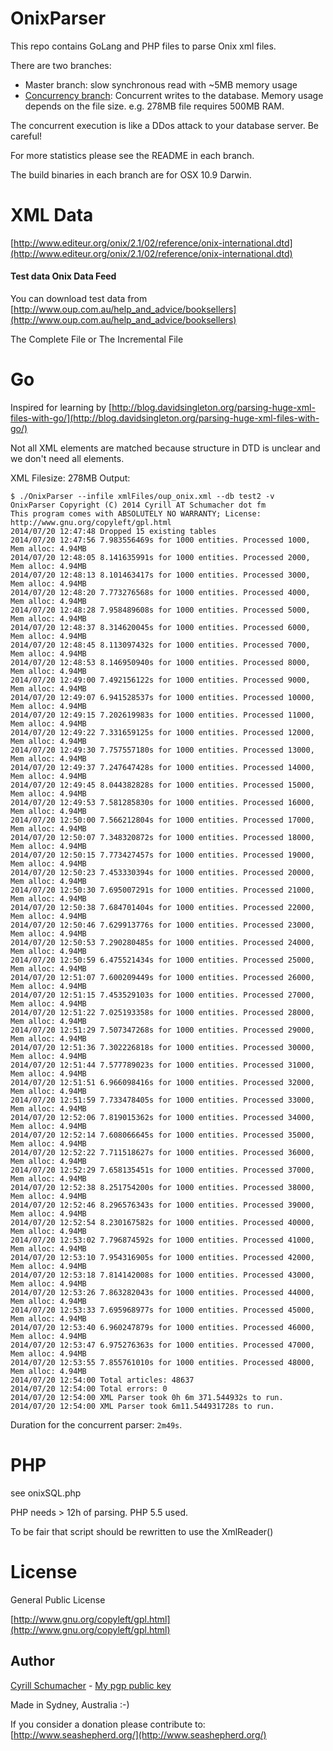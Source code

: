 # OnixParser

This repo contains GoLang and PHP files to parse Onix xml files.

There are two branches:

- Master branch: slow synchronous read with ~5MB memory usage
- [Concurrency branch](https://github.com/SchumacherFM/OnixParser/tree/concurrency): Concurrent writes to the database. Memory usage depends on the file size. e.g. 278MB file requires 500MB RAM.

The concurrent execution is like a DDos attack to your database server. Be careful!

For more statistics please see the README in each branch.

The build binaries in each branch are for OSX 10.9 Darwin.

# XML Data

[http://www.editeur.org/onix/2.1/02/reference/onix-international.dtd](http://www.editeur.org/onix/2.1/02/reference/onix-international.dtd)

#### Test data Onix Data Feed

You can download test data from [http://www.oup.com.au/help_and_advice/booksellers](http://www.oup.com.au/help_and_advice/booksellers)

The Complete File or The Incremental File

# Go

Inspired for learning by [http://blog.davidsingleton.org/parsing-huge-xml-files-with-go/](http://blog.davidsingleton.org/parsing-huge-xml-files-with-go/)

Not all XML elements are matched because structure in DTD is unclear and we don't need all elements.

XML Filesize: 278MB Output:

```
$ ./OnixParser --infile xmlFiles/oup_onix.xml --db test2 -v
OnixParser Copyright (C) 2014 Cyrill AT Schumacher dot fm
This program comes with ABSOLUTELY NO WARRANTY; License: http://www.gnu.org/copyleft/gpl.html
2014/07/20 12:47:48 Dropped 15 existing tables
2014/07/20 12:47:56 7.983556469s for 1000 entities. Processed 1000, Mem alloc: 4.94MB
2014/07/20 12:48:05 8.141635991s for 1000 entities. Processed 2000, Mem alloc: 4.94MB
2014/07/20 12:48:13 8.101463417s for 1000 entities. Processed 3000, Mem alloc: 4.94MB
2014/07/20 12:48:20 7.773276568s for 1000 entities. Processed 4000, Mem alloc: 4.94MB
2014/07/20 12:48:28 7.958489608s for 1000 entities. Processed 5000, Mem alloc: 4.94MB
2014/07/20 12:48:37 8.314620045s for 1000 entities. Processed 6000, Mem alloc: 4.94MB
2014/07/20 12:48:45 8.113097432s for 1000 entities. Processed 7000, Mem alloc: 4.94MB
2014/07/20 12:48:53 8.146950940s for 1000 entities. Processed 8000, Mem alloc: 4.94MB
2014/07/20 12:49:00 7.492156122s for 1000 entities. Processed 9000, Mem alloc: 4.94MB
2014/07/20 12:49:07 6.941528537s for 1000 entities. Processed 10000, Mem alloc: 4.94MB
2014/07/20 12:49:15 7.202619983s for 1000 entities. Processed 11000, Mem alloc: 4.94MB
2014/07/20 12:49:22 7.331659125s for 1000 entities. Processed 12000, Mem alloc: 4.94MB
2014/07/20 12:49:30 7.757557180s for 1000 entities. Processed 13000, Mem alloc: 4.94MB
2014/07/20 12:49:37 7.247647428s for 1000 entities. Processed 14000, Mem alloc: 4.94MB
2014/07/20 12:49:45 8.044382828s for 1000 entities. Processed 15000, Mem alloc: 4.94MB
2014/07/20 12:49:53 7.581285830s for 1000 entities. Processed 16000, Mem alloc: 4.94MB
2014/07/20 12:50:00 7.566212804s for 1000 entities. Processed 17000, Mem alloc: 4.94MB
2014/07/20 12:50:07 7.348320872s for 1000 entities. Processed 18000, Mem alloc: 4.94MB
2014/07/20 12:50:15 7.773427457s for 1000 entities. Processed 19000, Mem alloc: 4.94MB
2014/07/20 12:50:23 7.453330394s for 1000 entities. Processed 20000, Mem alloc: 4.94MB
2014/07/20 12:50:30 7.695007291s for 1000 entities. Processed 21000, Mem alloc: 4.94MB
2014/07/20 12:50:38 7.684701404s for 1000 entities. Processed 22000, Mem alloc: 4.94MB
2014/07/20 12:50:46 7.629913776s for 1000 entities. Processed 23000, Mem alloc: 4.94MB
2014/07/20 12:50:53 7.290280485s for 1000 entities. Processed 24000, Mem alloc: 4.94MB
2014/07/20 12:50:59 6.475521434s for 1000 entities. Processed 25000, Mem alloc: 4.94MB
2014/07/20 12:51:07 7.600209449s for 1000 entities. Processed 26000, Mem alloc: 4.94MB
2014/07/20 12:51:15 7.453529103s for 1000 entities. Processed 27000, Mem alloc: 4.94MB
2014/07/20 12:51:22 7.025193358s for 1000 entities. Processed 28000, Mem alloc: 4.94MB
2014/07/20 12:51:29 7.507347268s for 1000 entities. Processed 29000, Mem alloc: 4.94MB
2014/07/20 12:51:36 7.302226818s for 1000 entities. Processed 30000, Mem alloc: 4.94MB
2014/07/20 12:51:44 7.577789023s for 1000 entities. Processed 31000, Mem alloc: 4.94MB
2014/07/20 12:51:51 6.966098416s for 1000 entities. Processed 32000, Mem alloc: 4.94MB
2014/07/20 12:51:59 7.733478405s for 1000 entities. Processed 33000, Mem alloc: 4.94MB
2014/07/20 12:52:06 7.819015362s for 1000 entities. Processed 34000, Mem alloc: 4.94MB
2014/07/20 12:52:14 7.608066645s for 1000 entities. Processed 35000, Mem alloc: 4.94MB
2014/07/20 12:52:22 7.711518627s for 1000 entities. Processed 36000, Mem alloc: 4.94MB
2014/07/20 12:52:29 7.658135451s for 1000 entities. Processed 37000, Mem alloc: 4.94MB
2014/07/20 12:52:38 8.251754200s for 1000 entities. Processed 38000, Mem alloc: 4.94MB
2014/07/20 12:52:46 8.296576343s for 1000 entities. Processed 39000, Mem alloc: 4.94MB
2014/07/20 12:52:54 8.230167582s for 1000 entities. Processed 40000, Mem alloc: 4.94MB
2014/07/20 12:53:02 7.796874592s for 1000 entities. Processed 41000, Mem alloc: 4.94MB
2014/07/20 12:53:10 7.954316905s for 1000 entities. Processed 42000, Mem alloc: 4.94MB
2014/07/20 12:53:18 7.814142008s for 1000 entities. Processed 43000, Mem alloc: 4.94MB
2014/07/20 12:53:26 7.863282043s for 1000 entities. Processed 44000, Mem alloc: 4.94MB
2014/07/20 12:53:33 7.695968977s for 1000 entities. Processed 45000, Mem alloc: 4.94MB
2014/07/20 12:53:40 6.960247879s for 1000 entities. Processed 46000, Mem alloc: 4.94MB
2014/07/20 12:53:47 6.975276363s for 1000 entities. Processed 47000, Mem alloc: 4.94MB
2014/07/20 12:53:55 7.855761010s for 1000 entities. Processed 48000, Mem alloc: 4.94MB
2014/07/20 12:54:00 Total articles: 48637
2014/07/20 12:54:00 Total errors: 0
2014/07/20 12:54:00 XML Parser took 0h 6m 371.544932s to run.
2014/07/20 12:54:00 XML Parser took 6m11.544931728s to run.
```

Duration for the concurrent parser: `2m49s`.

# PHP

see onixSQL.php

PHP needs > 12h of parsing. PHP 5.5 used.

To be fair that script should be rewritten to use the XmlReader()

# License

General Public License

[http://www.gnu.org/copyleft/gpl.html](http://www.gnu.org/copyleft/gpl.html)

Author
------

[Cyrill Schumacher](https://github.com/SchumacherFM) - [My pgp public key](http://www.schumacher.fm/cyrill.asc)

Made in Sydney, Australia :-)

If you consider a donation please contribute to: [http://www.seashepherd.org/](http://www.seashepherd.org/)
